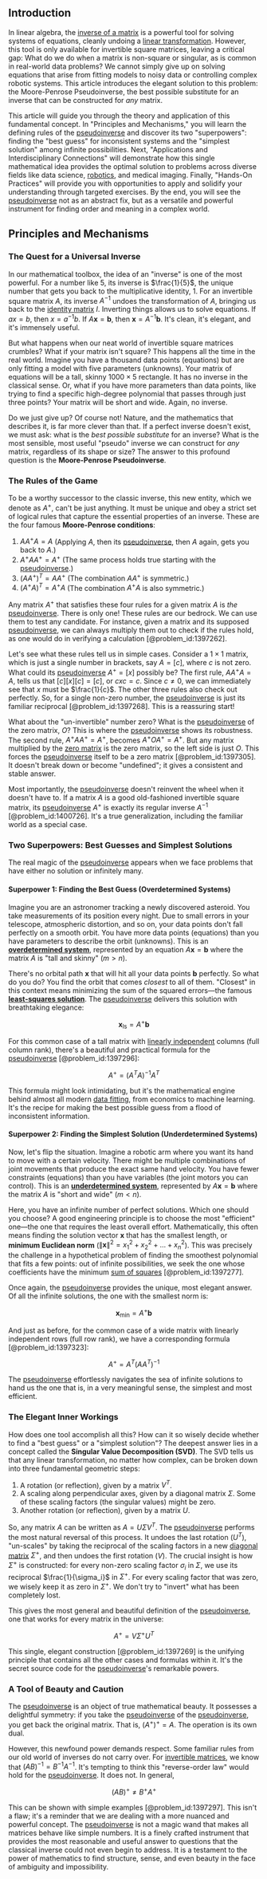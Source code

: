 ## Introduction
In linear algebra, the [inverse of a matrix](@article_id:154378) is a powerful tool for solving systems of equations, cleanly undoing a [linear transformation](@article_id:142586). However, this tool is only available for invertible square matrices, leaving a critical gap: What do we do when a matrix is non-square or singular, as is common in real-world data problems? We cannot simply give up on solving equations that arise from fitting models to noisy data or controlling complex robotic systems. This article introduces the elegant solution to this problem: the Moore-Penrose Pseudoinverse, the best possible substitute for an inverse that can be constructed for *any* matrix.

This article will guide you through the theory and application of this fundamental concept. In "Principles and Mechanisms," you will learn the defining rules of the [pseudoinverse](@article_id:140268) and discover its two "superpowers": finding the "best guess" for inconsistent systems and the "simplest solution" among infinite possibilities. Next, "Applications and Interdisciplinary Connections" will demonstrate how this single mathematical idea provides the optimal solution to problems across diverse fields like data science, [robotics](@article_id:150129), and medical imaging. Finally, "Hands-On Practices" will provide you with opportunities to apply and solidify your understanding through targeted exercises. By the end, you will see the [pseudoinverse](@article_id:140268) not as an abstract fix, but as a versatile and powerful instrument for finding order and meaning in a complex world.

## Principles and Mechanisms

### The Quest for a Universal Inverse

In our mathematical toolbox, the idea of an "inverse" is one of the most powerful. For a number like 5, its inverse is $\frac{1}{5}$, the unique number that gets you back to the multiplicative identity, 1. For an invertible square matrix $A$, its inverse $A^{-1}$ undoes the transformation of $A$, bringing us back to the [identity matrix](@article_id:156230) $I$. Inverting things allows us to solve equations. If $ax=b$, then $x = a^{-1}b$. If $A\mathbf{x}=\mathbf{b}$, then $\mathbf{x} = A^{-1}\mathbf{b}$. It's clean, it's elegant, and it's immensely useful.

But what happens when our neat world of invertible square matrices crumbles? What if your matrix isn't square? This happens all the time in the real world. Imagine you have a thousand data points (equations) but are only fitting a model with five parameters (unknowns). Your matrix of equations will be a tall, skinny $1000 \times 5$ rectangle. It has no inverse in the classical sense. Or, what if you have more parameters than data points, like trying to find a specific high-degree polynomial that passes through just three points? Your matrix will be short and wide. Again, no inverse.

Do we just give up? Of course not! Nature, and the mathematics that describes it, is far more clever than that. If a perfect inverse doesn't exist, we must ask: what is the *best possible substitute* for an inverse? What is the most sensible, most useful "pseudo" inverse we can construct for *any* matrix, regardless of its shape or size? The answer to this profound question is the **Moore-Penrose Pseudoinverse**.

### The Rules of the Game

To be a worthy successor to the classic inverse, this new entity, which we denote as $A^+$, can't be just anything. It must be unique and obey a strict set of logical rules that capture the essential properties of an inverse. These are the four famous **Moore-Penrose conditions**:

1.  $A A^+ A = A$ (Applying $A$, then its [pseudoinverse](@article_id:140268), then $A$ again, gets you back to $A$.)
2.  $A^+ A A^+ = A^+$ (The same process holds true starting with the [pseudoinverse](@article_id:140268).)
3.  $(A A^+)^T = A A^+$ (The combination $A A^+$ is symmetric.)
4.  $(A^+ A)^T = A^+ A$ (The combination $A^+ A$ is also symmetric.)

Any matrix $A^+$ that satisfies these four rules for a given matrix $A$ is *the* [pseudoinverse](@article_id:140268). There is only one! These rules are our bedrock. We can use them to test any candidate. For instance, given a matrix and its supposed [pseudoinverse](@article_id:140268), we can always multiply them out to check if the rules hold, as one would do in verifying a calculation [@problem_id:1397262].

Let's see what these rules tell us in simple cases. Consider a $1 \times 1$ matrix, which is just a single number in brackets, say $A = [c]$, where $c$ is not zero. What could its [pseudoinverse](@article_id:140268) $A^+ = [x]$ possibly be? The first rule, $A A^+ A = A$, tells us that $[c][x][c] = [c]$, or $cxc = c$. Since $c \neq 0$, we can immediately see that $x$ must be $\frac{1}{c}$. The other three rules also check out perfectly. So, for a single non-zero number, the [pseudoinverse](@article_id:140268) is just its familiar reciprocal [@problem_id:1397268]. This is a reassuring start!

What about the "un-invertible" number zero? What is the [pseudoinverse](@article_id:140268) of the zero matrix, $O$? This is where the [pseudoinverse](@article_id:140268) shows its robustness. The second rule, $A^+ A A^+ = A^+$, becomes $A^+ O A^+ = A^+$. But any matrix multiplied by the [zero matrix](@article_id:155342) is the zero matrix, so the left side is just $O$. This forces the [pseudoinverse](@article_id:140268) itself to be a zero matrix [@problem_id:1397305]. It doesn't break down or become "undefined"; it gives a consistent and stable answer.

Most importantly, the [pseudoinverse](@article_id:140268) doesn't reinvent the wheel when it doesn't have to. If a matrix $A$ is a good old-fashioned invertible square matrix, its [pseudoinverse](@article_id:140268) $A^+$ is exactly its regular inverse $A^{-1}$ [@problem_id:1400726]. It's a true generalization, including the familiar world as a special case.

### Two Superpowers: Best Guesses and Simplest Solutions

The real magic of the [pseudoinverse](@article_id:140268) appears when we face problems that have either no solution or infinitely many.

#### Superpower 1: Finding the Best Guess (Overdetermined Systems)

Imagine you are an astronomer tracking a newly discovered asteroid. You take measurements of its position every night. Due to small errors in your telescope, atmospheric distortion, and so on, your data points don't fall perfectly on a smooth orbit. You have more data points (equations) than you have parameters to describe the orbit (unknowns). This is an **[overdetermined system](@article_id:149995)**, represented by an equation $A\mathbf{x} = \mathbf{b}$ where the matrix $A$ is "tall and skinny" ($m \gt n$).

There's no orbital path $\mathbf{x}$ that will hit all your data points $\mathbf{b}$ perfectly. So what do you do? You find the orbit that comes *closest* to all of them. "Closest" in this context means minimizing the sum of the squared errors—the famous **[least-squares solution](@article_id:151560)**. The [pseudoinverse](@article_id:140268) delivers this solution with breathtaking elegance:

$$ \mathbf{x}_{\text{ls}} = A^+\mathbf{b} $$

For this common case of a tall matrix with [linearly independent](@article_id:147713) columns (full column rank), there's a beautiful and practical formula for the [pseudoinverse](@article_id:140268) [@problem_id:1397296]:

$$ A^+ = (A^T A)^{-1} A^T $$

This formula might look intimidating, but it's the mathematical engine behind almost all modern [data fitting](@article_id:148513), from economics to machine learning. It's the recipe for making the best possible guess from a flood of inconsistent information.

#### Superpower 2: Finding the Simplest Solution (Underdetermined Systems)

Now, let's flip the situation. Imagine a robotic arm where you want its hand to move with a certain velocity. There might be multiple combinations of joint movements that produce the exact same hand velocity. You have fewer constraints (equations) than you have variables (the joint motors you can control). This is an **[underdetermined system](@article_id:148059)**, represented by $A\mathbf{x} = \mathbf{b}$ where the matrix $A$ is "short and wide" ($m \lt n$).

Here, you have an infinite number of perfect solutions. Which one should you choose? A good engineering principle is to choose the most "efficient" one—the one that requires the least overall effort. Mathematically, this often means finding the solution vector $\mathbf{x}$ that has the smallest length, or **minimum Euclidean norm** ($\|\mathbf{x}\|^2 = x_1^2 + x_2^2 + \dots + x_n^2$). This was precisely the challenge in a hypothetical problem of finding the smoothest polynomial that fits a few points: out of infinite possibilities, we seek the one whose coefficients have the minimum [sum of squares](@article_id:160555) [@problem_id:1397277].

Once again, the [pseudoinverse](@article_id:140268) provides the unique, most elegant answer. Of all the infinite solutions, the one with the smallest norm is:

$$ \mathbf{x}_{\text{min}} = A^+\mathbf{b} $$

And just as before, for the common case of a wide matrix with linearly independent rows (full row rank), we have a corresponding formula [@problem_id:1397323]:

$$ A^+ = A^T (A A^T)^{-1} $$

The [pseudoinverse](@article_id:140268) effortlessly navigates the sea of infinite solutions to hand us the one that is, in a very meaningful sense, the simplest and most efficient.

### The Elegant Inner Workings

How does one tool accomplish all this? How can it so wisely decide whether to find a "best guess" or a "simplest solution"? The deepest answer lies in a concept called the **Singular Value Decomposition (SVD)**. The SVD tells us that any linear transformation, no matter how complex, can be broken down into three fundamental geometric steps:

1.  A rotation (or reflection), given by a matrix $V^T$.
2.  A scaling along perpendicular axes, given by a diagonal matrix $\Sigma$. Some of these scaling factors (the singular values) might be zero.
3.  Another rotation (or reflection), given by a matrix $U$.

So, any matrix $A$ can be written as $A = U\Sigma V^T$. The [pseudoinverse](@article_id:140268) performs the most natural reversal of this process. It undoes the last rotation ($U^T$), "un-scales" by taking the reciprocal of the scaling factors in a new [diagonal matrix](@article_id:637288) $\Sigma^+$, and then undoes the first rotation ($V$). The crucial insight is how $\Sigma^+$ is constructed: for every non-zero scaling factor $\sigma_i$ in $\Sigma$, we use its reciprocal $\frac{1}{\sigma_i}$ in $\Sigma^+$. For every scaling factor that was zero, we wisely keep it as zero in $\Sigma^+$. We don't try to "invert" what has been completely lost.

This gives the most general and beautiful definition of the [pseudoinverse](@article_id:140268), one that works for every matrix in the universe:

$$ A^+ = V \Sigma^+ U^T $$

This single, elegant construction [@problem_id:1397269] is the unifying principle that contains all the other cases and formulas within it. It's the secret source code for the [pseudoinverse](@article_id:140268)'s remarkable powers.

### A Tool of Beauty and Caution

The [pseudoinverse](@article_id:140268) is an object of true mathematical beauty. It possesses a delightful symmetry: if you take the [pseudoinverse](@article_id:140268) of the [pseudoinverse](@article_id:140268), you get back the original matrix. That is, $(A^+)^+ = A$. The operation is its own dual.

However, this newfound power demands respect. Some familiar rules from our old world of inverses do not carry over. For [invertible matrices](@article_id:149275), we know that $(AB)^{-1} = B^{-1}A^{-1}$. It's tempting to think this "reverse-order law" would hold for the [pseudoinverse](@article_id:140268). It does not. In general,

$$ (AB)^+ \neq B^+A^+ $$

This can be shown with simple examples [@problem_id:1397297]. This isn't a flaw; it's a reminder that we are dealing with a more nuanced and powerful concept. The [pseudoinverse](@article_id:140268) is not a magic wand that makes all matrices behave like simple numbers. It is a finely crafted instrument that provides the most reasonable and useful answer to questions that the classical inverse could not even begin to address. It is a testament to the power of mathematics to find structure, sense, and even beauty in the face of ambiguity and impossibility.